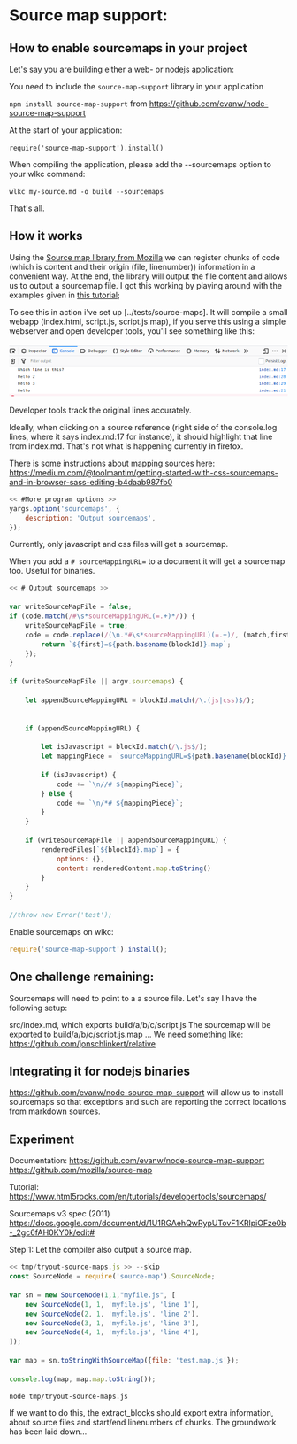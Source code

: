 # Source map support:

## How to enable sourcemaps in your project

Let's say you are building either a web- or nodejs application:

You need to include the `source-map-support` library in your application

`npm install source-map-support` from https://github.com/evanw/node-source-map-support

At the start of your application:

`require('source-map-support').install()`

When compiling the application, please add the --sourcemaps option to 
your wlkc command:

`wlkc my-source.md -o build --sourcemaps`

That's all.


## How it works

Using the [Source map library from Mozilla](https://github.com/mozilla/source-map)
we can register chunks of code (which is content and their origin (file, linenumber)) information in a convenient way. At the end, the library will output
the file content and allows us to output a sourcemap file. I got this working
by playing around with the examples given in [this tutorial](https://hacks.mozilla.org/2013/05/compiling-to-javascript-and-debugging-with-source-maps/);

To see this in action i've set up [../tests/source-maps]. It will compile a small webapp (index.html, script.js, script.js.map), if you serve this using a simple
webserver and open developer tools, you'll see something like this:

![](assets/2019-05-18-15-20-32.png)

Developer tools track the original lines accurately. 

Ideally, when clicking on a source reference (right side of the console.log lines, where it says index.md:17 for instance), it should highlight that line from index.md. That's not what is happening currently in firefox. 

There is some instructions about mapping sources here:
https://medium.com/@toolmantim/getting-started-with-css-sourcemaps-and-in-browser-sass-editing-b4daab987fb0


```js \
<< #More program options >>
yargs.option('sourcemaps', {
    description: 'Output sourcemaps',
});
```

Currently, only javascript and css files will get a sourcemap.

When you add a `# sourceMappingURL=` to a document it will get a sourcemap
too. Useful for binaries.

```js \
<< # Output sourcemaps >> 

var writeSourceMapFile = false;
if (code.match(/#\s*sourceMappingURL(=.+)*/)) {
    writeSourceMapFile = true;
    code = code.replace(/(\n.*#\s*sourceMappingURL)(=.+)/, (match,first,second) => {
        return `${first}=${path.basename(blockId)}.map`;
    });
} 
    
if (writeSourceMapFile || argv.sourcemaps) {

    let appendSourceMappingURL = blockId.match(/\.(js|css)$/);
    

    if (appendSourceMappingURL) {

        let isJavascript = blockId.match(/\.js$/);   
        let mappingPiece = `sourceMappingURL=${path.basename(blockId)}.map`;

        if (isJavascript) {
            code += `\n//# ${mappingPiece}`;
        } else {
            code += `\n/*# ${mappingPiece}`;
        }
    }

    if (writeSourceMapFile || appendSourceMappingURL) {
        renderedFiles[`${blockId}.map`] = {
            options: {},
            content: renderedContent.map.toString()
        }
    }
}

//throw new Error('test');

```

Enable sourcemaps on wlkc:
```js extractor.js --prepend
require('source-map-support').install();
```


## One challenge remaining:

Sourcemaps will need to point to a a source file.
Let's say I have the following setup:

src/index.md, which exports build/a/b/c/script.js
The sourcemap will be exported to build/a/b/c/script.js.map
... We need something like: https://github.com/jonschlinkert/relative



## Integrating it for nodejs binaries

https://github.com/evanw/node-source-map-support will allow us to install 
sourcemaps so that exceptions and such are reporting the correct locations
from markdown sources.


## Experiment

Documentation: 
https://github.com/evanw/node-source-map-support
https://github.com/mozilla/source-map

Tutorial: 
https://www.html5rocks.com/en/tutorials/developertools/sourcemaps/

Sourcemaps v3 spec (2011)
https://docs.google.com/document/d/1U1RGAehQwRypUTovF1KRlpiOFze0b-_2gc6fAH0KY0k/edit#

Step 1: Let the compiler also output a source map.

```js \
<< tmp/tryout-source-maps.js >> --skip
const SourceNode = require('source-map').SourceNode;

var sn = new SourceNode(1,1,"myfile.js", [
    new SourceNode(1, 1, 'myfile.js', 'line 1'),
    new SourceNode(2, 1, 'myfile.js', 'line 2'),
    new SourceNode(3, 1, 'myfile.js', 'line 3'),
    new SourceNode(4, 1, 'myfile.js', 'line 4'),
]);

var map = sn.toStringWithSourceMap({file: 'test.map.js'});

console.log(map, map.map.toString());

```

```action << #tryout-sourcemaps >> --skip
node tmp/tryout-source-maps.js
```

If we want to do this, the extract_blocks should export extra information,
about source files and start/end linenumbers of chunks. The groundwork has
been laid down...
